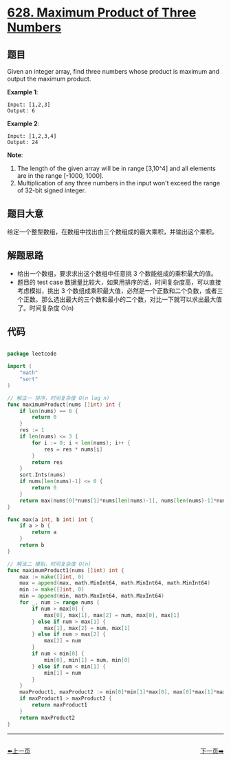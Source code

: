 # [628. Maximum Product of Three Numbers](https://leetcode.com/problems/maximum-product-of-three-numbers/)


## 题目

Given an integer array, find three numbers whose product is maximum and output the maximum product.

**Example 1**:

    Input: [1,2,3]
    Output: 6

**Example 2**:

    Input: [1,2,3,4]
    Output: 24

**Note**:

1. The length of the given array will be in range [3,10^4] and all elements are in the range [-1000, 1000].
2. Multiplication of any three numbers in the input won't exceed the range of 32-bit signed integer.


## 题目大意

给定一个整型数组，在数组中找出由三个数组成的最大乘积，并输出这个乘积。




## 解题思路


- 给出一个数组，要求求出这个数组中任意挑 3 个数能组成的乘积最大的值。
- 题目的 test case 数据量比较大，如果用排序的话，时间复杂度高，可以直接考虑模拟，挑出 3 个数组成乘积最大值，必然是一个正数和二个负数，或者三个正数。那么选出最大的三个数和最小的二个数，对比一下就可以求出最大值了。时间复杂度 O(n)



## 代码

```go

package leetcode

import (
	"math"
	"sort"
)

// 解法一 排序，时间复杂度 O(n log n)
func maximumProduct(nums []int) int {
	if len(nums) == 0 {
		return 0
	}
	res := 1
	if len(nums) <= 3 {
		for i := 0; i < len(nums); i++ {
			res = res * nums[i]
		}
		return res
	}
	sort.Ints(nums)
	if nums[len(nums)-1] <= 0 {
		return 0
	}
	return max(nums[0]*nums[1]*nums[len(nums)-1], nums[len(nums)-1]*nums[len(nums)-2]*nums[len(nums)-3])
}

func max(a int, b int) int {
	if a > b {
		return a
	}
	return b
}

// 解法二 模拟，时间复杂度 O(n)
func maximumProduct1(nums []int) int {
	max := make([]int, 0)
	max = append(max, math.MinInt64, math.MinInt64, math.MinInt64)
	min := make([]int, 0)
	min = append(min, math.MaxInt64, math.MaxInt64)
	for _, num := range nums {
		if num > max[0] {
			max[0], max[1], max[2] = num, max[0], max[1]
		} else if num > max[1] {
			max[1], max[2] = num, max[1]
		} else if num > max[2] {
			max[2] = num
		}
		if num < min[0] {
			min[0], min[1] = num, min[0]
		} else if num < min[1] {
			min[1] = num
		}
	}
	maxProduct1, maxProduct2 := min[0]*min[1]*max[0], max[0]*max[1]*max[2]
	if maxProduct1 > maxProduct2 {
		return maxProduct1
	}
	return maxProduct2
}

```


----------------------------------------------
<div style="display: flex;justify-content: space-between;align-items: center;">
<p><a href="https://books.halfrost.com/leetcode/ChapterFour/0600~0699/0605.Can-Place-Flowers/">⬅️上一页</a></p>
<p><a href="https://books.halfrost.com/leetcode/ChapterFour/0600~0699/0632.Smallest-Range-Covering-Elements-from-K-Lists/">下一页➡️</a></p>
</div>
